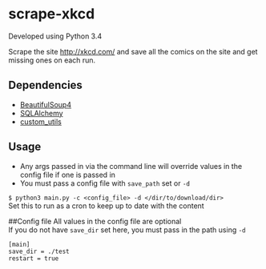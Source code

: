 # scrape-xkcd

Developed using Python 3.4

Scrape the site http://xkcd.com/ and save all the comics on the site and get missing ones on each run.

## Dependencies
- [BeautifulSoup4](https://pypi.python.org/pypi/beautifulsoup4)
- [SQLAlchemy](https://pypi.python.org/pypi/SQLAlchemy)
- [custom_utils](https://github.com/xtream1101/custom-utils)

## Usage
- Any args passed in via the command line will override values in the config file if one is passed in
- You must pass a config file with `save_path` set or `-d` 

`$ python3 main.py -c <config_file> -d </dir/to/download/dir>`  
Set this to run as a cron to keep up to date with the content


##Config file
All values in the config file are optional  
If you do not have `save_dir` set here, you must pass in the path using `-d`  
```
[main]
save_dir = ./test
restart = true
```

